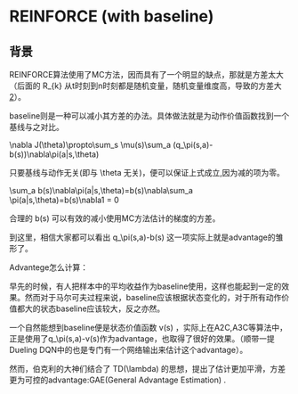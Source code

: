 

<!--
 * @version:
 * @Author:  StevenJokess（蔡舒起） https://github.com/StevenJokess
 * @Date: 2023-05-23 23:55:42
 * @LastEditors:  StevenJokess（蔡舒起） https://github.com/StevenJokess
 * @LastEditTime: 2023-05-23 23:56:20
 * @Description:
 * @Help me: make friends by a867907127@gmail.com and help me get some “foreign” things or service I need in life; 如有帮助，请赞助，失业3年了。![支付宝收款码](https://github.com/StevenJokess/d2rl/blob/master/img/%E6%94%B6.jpg)
 * @TODO::
 * @Reference:
-->
# REINFORCE (with baseline)

## 背景

REINFORCE算法使用了MC方法，因而具有了一个明显的缺点，那就是方差太大（后面的 R_{k} 从t时刻到n时刻都是随机变量，随机变量维度高，导致的方差大[2]）。

baseline则是一种可以减小其方差的办法。具体做法就是为动作价值函数找到一个基线与之对比。

\nabla J(\theta)\propto\sum_s \mu(s)\sum_a (q_\pi(s,a)-b(s))\nabla\pi(a|s,\theta)

只要基线与动作无关(即与 \theta 无关)，便可以保证上式成立,因为减的项为零。

\sum_a b(s)\nabla\pi(a|s,\theta)=b(s)\nabla\sum_a \pi(a|s,\theta)=b(s)\nabla1 = 0

合理的 b(s) 可以有效的减小使用MC方法估计的梯度的方差。

到这里，相信大家都可以看出 q_\pi(s,a)-b(s) 这一项实际上就是advantage的雏形了。

Advantege怎么计算：

早先的时候，有人把样本中的平均收益作为baseline使用，这样也能起到一定的效果。然而对于马尔可夫过程来说，baseline应该根据状态变化的，对于所有动作价值都大的状态baseline应该较大，反之亦然。

一个自然能想到baseline便是状态价值函数 v(s) ，实际上在A2C,A3C等算法中，正是使用了q_\pi(s,a)-v(s)作为advantage，也取得了很好的效果。（顺带一提Dueling DQN中的也是专门有一个网络输出来估计这个advantage）。

然而，伯克利的大神们结合了 TD(\lambda) 的思想，提出了估计更加平滑，方差更为可控的advantage:GAE(General Advantage Estimation) .

[1]: https://zhuanlan.zhihu.com/p/343943792
[2]: https://zhuanlan.zhihu.com/p/437626120
